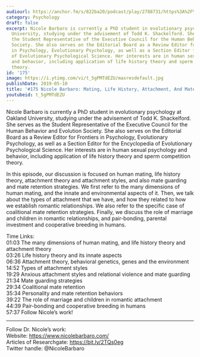 ```yaml
---
audiourl: https://anchor.fm/s/822ba20/podcast/play/2788731/https%3A%2F%2Fd3ctxlq1ktw2nl.cloudfront.net%2Fstaging%2F2020-02-15%2Fbff5ee053ed46d6ff7bb9c944037e92c.m4a
category: Psychology
draft: false
excerpt: Nicole Barbaro is currently a PhD student in evolutionary psychology at Oakland
  University, studying under the advisement of Todd K. Shackelford. She serves as
  the Student Representative of the Executive Council for the Human Behavior and Evolution
  Society. She also serves on the Editorial Board as a Review Editor for Frontiers
  in Psychology, Evolutionary Psychology, as well as a Section Editor for the Encyclopedia
  of Evolutionary Psychological Science. Her interests are in human sexual psychology
  and behavior, including application of life history theory and sperm competition
  theory.
id: '175'
image: https://i.ytimg.com/vi/t_5gPMTdEZU/maxresdefault.jpg
publishDate: 2019-05-10
title: '#175 Nicole Barbaro: Mating, Life History, Attachment, And Mate Guarding'
youtubeid: t_5gPMTdEZU
---
```

<div class="timelinks">

Nicole Barbaro is currently a PhD student in evolutionary psychology at Oakland University, studying under the advisement of Todd K. Shackelford. She serves as the Student Representative of the Executive Council for the Human Behavior and Evolution Society. She also serves on the Editorial Board as a Review Editor for Frontiers in Psychology, Evolutionary Psychology, as well as a Section Editor for the Encyclopedia of Evolutionary Psychological Science. Her interests are in human sexual psychology and behavior, including application of life history theory and sperm competition theory.

In this episode, our discussion is focused on human mating, life history theory, attachment theory and attachment styles, and also mate guarding and mate retention strategies. We first refer to the many dimensions of human mating, and the innate and environmental aspects of it. Then, we talk about the types of attachment that we have, and how they related to how we establish romantic relationships. We also refer to the specific case of coalitional mate retention strategies. Finally, we discuss the role of marriage and children in romantic relationships, and pair-bonding, parental investment and cooperative breeding in humans. 

Time Links:  
<time>01:03</time> The many dimensions of human mating, and life history theory and attachment theory  
<time>03:26</time> Life history theory and its innate aspects                       
<time>06:36</time> Attachment theory, behavioral genetics, genes and the environment                             
<time>14:52</time> Types of attachment styles                         
<time>19:29</time> Anxious attachment styles and relational violence and mate guarding                          
<time>21:34</time> Mate guarding strategies                       
<time>29:34</time> Coalitional mate retention            
<time>35:34</time> Personality and mate retention behaviors        
<time>39:22</time> The role of marriage and children in romantic attachment          
<time>44:39</time> Pair-bonding and cooperative breeding in humans    
<time>57:37</time> Follow Nicole’s work!

---

Follow Dr. Nicole’s work:  
Website: https://www.nicolebarbaro.com/  
Articles of Researchgate: https://bit.ly/2TQs0eg  
Twitter handle: @NicoleBarbaro

</div>

